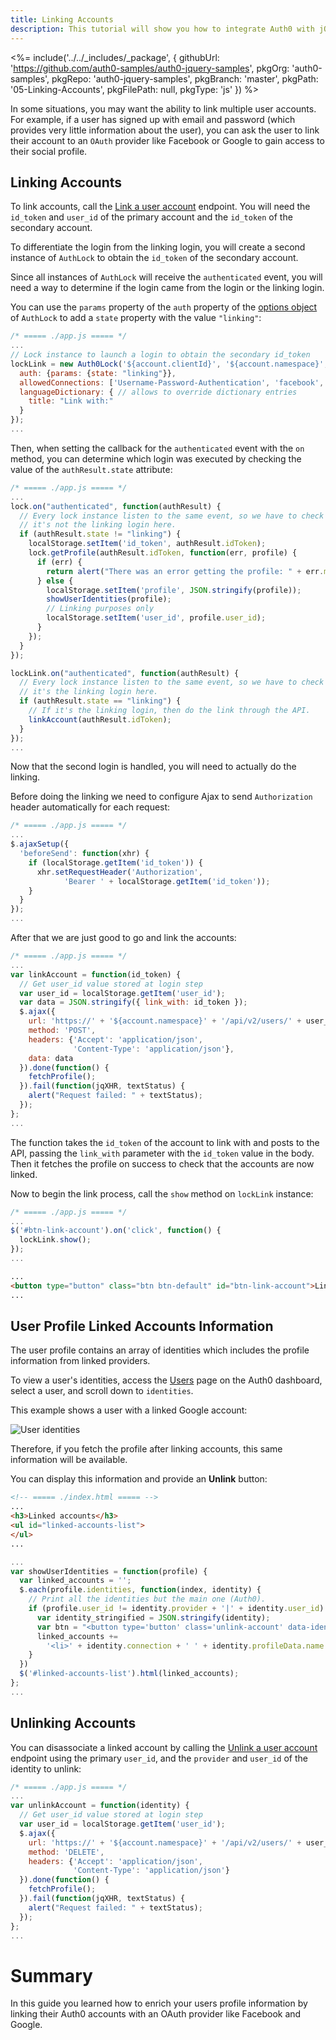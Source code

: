 ```yaml
---
title: Linking Accounts
description: This tutorial will show you how to integrate Auth0 with jQuery to link accounts.
---
```


<%= include('../../_includes/_package', {
  githubUrl: 'https://github.com/auth0-samples/auth0-jquery-samples',
  pkgOrg: 'auth0-samples',
  pkgRepo: 'auth0-jquery-samples',
  pkgBranch: 'master',
  pkgPath: '05-Linking-Accounts',
  pkgFilePath: null,
  pkgType: 'js'
}) %>

In some situations, you may want the ability to link multiple user accounts. For example, if a user has signed up with email and password (which provides very little information about the user), you can ask the user to link their account to an `OAuth` provider like Facebook or Google to gain access to their social profile.

## Linking Accounts

To link accounts, call the [Link a user account](/api/management/v2#!/Users/post_identities) endpoint. You will need the `id_token` and `user_id` of the primary account and the `id_token` of the secondary account.

To differentiate the login from the linking login, you will create a second instance of `AuthLock` to obtain the `id_token` of the secondary account.

Since all instances of `AuthLock` will receive the `authenticated` event, you will need a way to determine if the login came from the login or the linking login.

You can use the `params` property of the `auth` property of the [options object](https://github.com/auth0/lock#authentication-options) of `AuthLock` to add a `state` property with the value `"linking"`:

```javascript
/* ===== ./app.js ===== */
...
// Lock instance to launch a login to obtain the secondary id_token
lockLink = new Auth0Lock('${account.clientId}', '${account.namespace}', {
  auth: {params: {state: "linking"}},
  allowedConnections: ['Username-Password-Authentication', 'facebook', 'google-oauth2'],
  languageDictionary: { // allows to override dictionary entries
    title: "Link with:"
  }
});
...
```

Then, when setting the callback for the `authenticated` event with the `on` method, you can determine which login was executed by checking the value of the `authResult.state` attribute:

```javascript
/* ===== ./app.js ===== */
...
lock.on("authenticated", function(authResult) {
  // Every lock instance listen to the same event, so we have to check if
  // it's not the linking login here.
  if (authResult.state != "linking") {
    localStorage.setItem('id_token', authResult.idToken);
    lock.getProfile(authResult.idToken, function(err, profile) {
      if (err) {
        return alert("There was an error getting the profile: " + err.message);
      } else {
        localStorage.setItem('profile', JSON.stringify(profile));
        showUserIdentities(profile);
        // Linking purposes only
        localStorage.setItem('user_id', profile.user_id);
      }
    });
  }
});

lockLink.on("authenticated", function(authResult) {
  // Every lock instance listen to the same event, so we have to check if
  // it's the linking login here.
  if (authResult.state == "linking") {
    // If it's the linking login, then do the link through the API.
    linkAccount(authResult.idToken);
  }
});
...
```

Now that the second login is handled, you will need to actually do the linking.

Before doing the linking we need to configure Ajax to send `Authorization` header automatically for each request:

```javascript
/* ===== ./app.js ===== */
...
$.ajaxSetup({
  'beforeSend': function(xhr) {
    if (localStorage.getItem('id_token')) {
      xhr.setRequestHeader('Authorization',
            'Bearer ' + localStorage.getItem('id_token'));
    }
  }
});
...
```

After that we are just good to go and link the accounts:

```javascript
/* ===== ./app.js ===== */
...
var linkAccount = function(id_token) {
  // Get user_id value stored at login step
  var user_id = localStorage.getItem('user_id');
  var data = JSON.stringify({ link_with: id_token });
  $.ajax({
    url: 'https://' + '${account.namespace}' + '/api/v2/users/' + user_id + '/identities',
    method: 'POST',
    headers: {'Accept': 'application/json',
              'Content-Type': 'application/json'},
    data: data
  }).done(function() {
    fetchProfile();
  }).fail(function(jqXHR, textStatus) {
    alert("Request failed: " + textStatus);
  });
};
...
```

The function takes the `id_token` of the account to link with and posts to the API, passing the `link_with` parameter with the `id_token` value in the body. Then it fetches the profile on success to check that the accounts are now linked.

Now to begin the link process, call the `show` method on `lockLink` instance:

```javascript
/* ===== ./app.js ===== */
...
$('#btn-link-account').on('click', function() {
  lockLink.show();
});
...
```

```html
...
<button type="button" class="btn btn-default" id="btn-link-account">Link Account</button>
...
```

## User Profile Linked Accounts Information

The user profile contains an array of identities which includes the profile information from linked providers.

To view a user's identities, access the [Users](${uiURL}/#/users) page on the Auth0 dashboard, select a user, and scroll down to `identities`.

This example shows a user with a linked Google account:

![User identities](/media/articles/users/user-identities-linked.png)

Therefore, if you fetch the profile after linking accounts, this same information will be available.

You can display this information and provide an **Unlink** button:

```html
<!-- ===== ./index.html ===== -->
...
<h3>Linked accounts</h3>
<ul id="linked-accounts-list">
</ul>
...
```

```javascript
...
var showUserIdentities = function(profile) {
  var linked_accounts = '';
  $.each(profile.identities, function(index, identity) {
    // Print all the identities but the main one (Auth0).
    if (profile.user_id != identity.provider + '|' + identity.user_id) {
      var identity_stringified = JSON.stringify(identity);
      var btn = "<button type='button' class='unlink-account' data-identity='" + identity_stringified + "'>Unlink</button>";
      linked_accounts +=
        '<li>' + identity.connection + ' ' + identity.profileData.name + ' ' + btn + '</li>';
    }
  })
  $('#linked-accounts-list').html(linked_accounts);
};
...
```

## Unlinking Accounts

You can disassociate a linked account by calling the [Unlink a user account](/api/management/v2#!/Users/delete_provider_by_user_id) endpoint using the primary `user_id`, and the `provider` and `user_id` of the identity to unlink:

```javascript
/* ===== ./app.js ===== */
...
var unlinkAccount = function(identity) {
  // Get user_id value stored at login step
  var user_id = localStorage.getItem('user_id');
  $.ajax({
    url: 'https://' + '${account.namespace}' + '/api/v2/users/' + user_id + '/identities/' + identity.provider + '/' + identity.user_id,
    method: 'DELETE',
    headers: {'Accept': 'application/json',
              'Content-Type': 'application/json'}
  }).done(function() {
    fetchProfile();
  }).fail(function(jqXHR, textStatus) {
    alert("Request failed: " + textStatus);
  });
};
...
```

# Summary

In this guide you learned how to enrich your users profile information by linking their Auth0 accounts with an OAuth provider like Facebook and Google.
